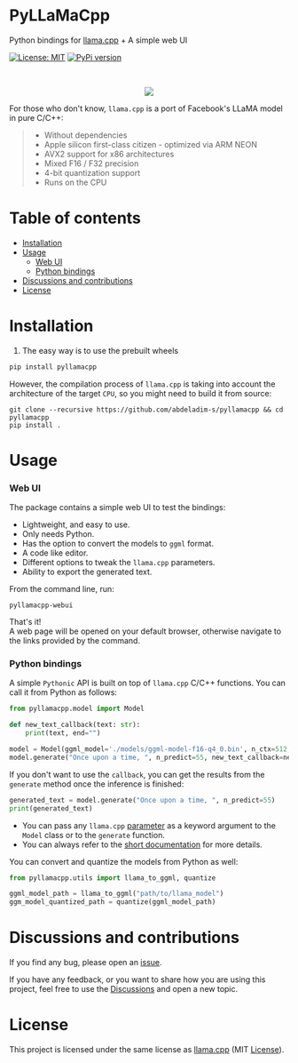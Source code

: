 # PyLLaMaCpp
Python bindings for [llama.cpp](https://github.com/ggerganov/whisper.cpp) + A simple web UI

[![License: MIT](https://img.shields.io/badge/license-MIT-blue.svg)](https://opensource.org/licenses/MIT)
[![PyPi version](https://badgen.net/pypi/v/pyllamacpp)](https://pypi.org/project/pyllamacpp/)

[//]: # ([![Wheels]&#40;https://github.com/abdeladim-s/pyllamacpp/actions/workflows/wheels.yml/badge.svg?branch=main&event=push&#41;]&#40;https://github.com/abdeladim-s/pyllamacpp/actions/workflows/wheels.yml&#41;)

[//]: # ([![Wheels-windows-mac]&#40;https://github.com/abdeladim-s/pyllamacpp/actions/workflows/wheels-windows_mac.yml/badge.svg&#41;]&#40;https://github.com/abdeladim-s/pyllamacpp/actions/workflows/wheels-windows_mac.yml&#41;)

<br/>
<p align="center">
  <img src="https://github.com/abdeladim-s/pyllamacpp/blob/main/docs/demo.gif?raw=true">
</p>


For those who don't know, `llama.cpp` is a port of Facebook's LLaMA model in pure C/C++:

<blockquote>

- Without dependencies
- Apple silicon first-class citizen - optimized via ARM NEON
- AVX2 support for x86 architectures
- Mixed F16 / F32 precision
- 4-bit quantization support
- Runs on the CPU

</blockquote>

# Table of contents
<!-- TOC -->
* [Installation](#installation)
* [Usage](#usage)
    * [Web UI](#web-ui)
    * [Python bindings](#python-bindings)
* [Discussions and contributions](#discussions-and-contributions)
* [License](#license)
<!-- TOC -->

# Installation
1. The easy way is to use the prebuilt wheels
```bash
pip install pyllamacpp
```

However, the compilation process of `llama.cpp` is taking into account the architecture of the target `CPU`, 
so you might need to build it from source:

```shell
git clone --recursive https://github.com/abdeladim-s/pyllamacpp && cd pyllamacpp
pip install .
```

# Usage

### Web UI
The package contains a simple web UI to test the bindings:

- Lightweight, and easy to use.
- Only needs Python.
- Has the option to convert the models to `ggml` format.
- A code like editor.
- Different options to tweak the `llama.cpp` parameters.
- Ability to export the generated text.

From the command line, run:
```shell
pyllamacpp-webui
```

That's it!<br>
A web page will be opened on your default browser, otherwise navigate to the links provided by the command.


### Python bindings

A simple `Pythonic` API is built on top of `llama.cpp` C/C++ functions. You can call it from Python as follows:

```python
from pyllamacpp.model import Model

def new_text_callback(text: str):
    print(text, end="")

model = Model(ggml_model='./models/ggml-model-f16-q4_0.bin', n_ctx=512, n_threads=8)
model.generate("Once upon a time, ", n_predict=55, new_text_callback=new_text_callback)
```
If you don't want to use the `callback`, you can get the results from the `generate` method once the inference is finished:

```python
generated_text = model.generate("Once upon a time, ", n_predict=55)
print(generated_text)
```
* You can pass any `llama.cpp` [parameter](https://abdeladim-s.github.io/pyllamacpp/#pyllamacpp.constants.PARAMS_SCHEMA) as a keyword argument to the `Model` class or to the `generate` function.
* You can always refer to the [short documentation](https://abdeladim-s.github.io/pyllamacpp/) for more details.

You can convert and quantize the models from Python as well:

```python
from pyllamacpp.utils import llama_to_ggml, quantize

ggml_model_path = llama_to_ggml("path/to/llama_model")
ggm_model_quantized_path = quantize(ggml_model_path)
```

# Discussions and contributions
If you find any bug, please open an [issue](https://github.com/abdeladim-s/pyllamacpp/issues).

If you have any feedback, or you want to share how you are using this project, feel free to use the [Discussions](https://github.com/abdeladim-s/pyllamacpp/discussions) and open a new topic.

# License

This project is licensed under the same license as [llama.cpp](https://github.com/ggerganov/whisper.cpp/blob/master/LICENSE) (MIT  [License](./LICENSE)).

